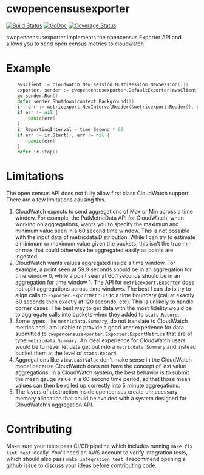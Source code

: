 # cwopencensusexporter

[![Build Status](https://travis-ci.org/cep21/cwopencensusexporter.svg?branch=master)](https://travis-ci.org/cep21/cwopencensusexporter)
[![GoDoc](https://godoc.org/github.com/cep21/cwopencensusexporter?status.svg)](https://godoc.org/github.com/cep21/cwopencensusexporter)
[![Coverage Status](https://coveralls.io/repos/github/cep21/cwopencensusexporter/badge.svg)](https://coveralls.io/github/cep21/cwopencensusexporter)

cwopencensusexporter implements the opencensus Exporter API and allows you to send open census metrics to cloudwatch

# Example

```go
	awsClient := cloudwatch.New(session.Must(session.NewSession()))
	exporter, sender := cwopencensusexporter.DefaultExporter(awsClient)
    go sender.Run()
    defer sender.Shutdown(context.Background())
	ir, err := metricexport.NewIntervalReader(&metricexport.Reader{}, exporter)
	if err != nil {
		panic(err)
	}
	ir.ReportingInterval = time.Second * 60
	if err := ir.Start(); err != nil {
		panic(err)
	}
	defer ir.Stop()
```

# Limitations

The open census API does not fully allow first class CloudWatch support.  There are a few limitations causing this.

1. CloudWatch expects to send aggregations of Max or Min across a time window.  For example, the PutMetricData API
 for CloudWatch, when working on aggregations, wants you to specify the maximum and minimum value seen in a 60 second
 time window.  This is not possible with the input data of metricdata.Distribution.  While I can try to estimate a
 minimum or maximum value given the buckets, this isn't the true min or max that could otherwise be aggregated easily
 as points are ingested.
2. CloudWatch wants values aggregated inside a time window.  For example, a point seen at 59.9 seconds should be in an
 aggregation for time window 0, while a point seen at 60.1 seconds should be in an aggregation for time window 1.  The
 API for `metricexport.Exporter` does not split aggregations across time windows.  The best I can do is try to align
 calls to `Exporter.ExportMetrics` to a time boundary (call at exactly 60 seconds then exactly at 120 seconds, etc).  This
 is unlikely to handle corner cases.  The best way to get data with the most fidelity would be to aggregate calls into
 buckets when they added to `stats.Record`.
3. Some types, like `metricdata.Summary`, do not translate to CloudWatch metrics and I am unable to provide a good user 
 experience for data submitted to `cwopencensusexporter.Exporter.ExportMetrics` that are of type `metricdata.Summary`.
 An ideal experience for CloudWatch users would be to never let data get put into a `metricdata.Summary` and instead
 bucket them at the level of `stats.Record`.
4. Aggregations like `view.LastValue` don't make sense in the CloudWatch model because CloudWatch does not have the
  concept of last value aggregations.  In a CloudWatch system, the best behavior is to submit the mean gauge value in
  a 60 second time period, so that those mean values can then be rolled up correctly into 5 minute aggregations.
5. The layers of abstraction inside opencensus create unnecessary memory allocation that could be avoided with a system
 designed for CloudWatch's aggregation API.

# Contributing

Make sure your tests pass CI/CD pipeline which includes running `make fix lint test` locally.
You'll need an AWS account to verify integration tests, which should also pass `make integration_test`.
I recommend opening a github issue to discuss your ideas before contributing code.
